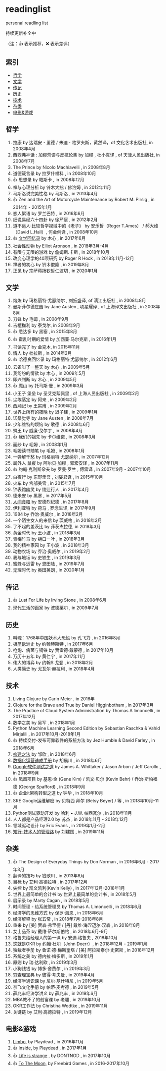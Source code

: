 # readinglist
personal readling list


持续更新补全中

（注：:+1: 表示推荐，:x: 表示差评）

## 索引

- [哲学](#哲学)
- [文学](#文学)
- [传记](#传记)
- [历史](#历史)
- [技术](#技术)
- [杂类](#杂类)
- [电影&游戏](#电影&游戏)


## 哲学

1. 拉康 by 达瑞安・里德 / 朱迪・格罗夫斯，黄然译，of 文化艺术出版社, in 2008年4月
1. 西西弗神话 : 加缪荒谬与反抗论集  by 加缪 , 杜小真译 , of 天津人民出版社, in 2008年7月
1. The Prince by Nicolo Machiavelli , in 2008年8月
1. 道德箴言录 by 拉罗什福科 , in 2008年10月
1. :+1: 思想录 by 帕斯卡 , in 2008年12月
1. 禅与心理分析  by 铃木大拙 / 佛洛姆 , in 2012年11月
1. 马斯洛说完美性格  by 马斯洛 , in 2013年4月
1. :+1: Zen and the Art of Motorcycle Maintenance by Robert M. Pirsig , in 2014年 - 2015年1月
1. 恋人絮语 by 罗兰巴特 , in 2016年6月
1. 细说易经六十四卦 by 徐芹庭 , in 2012年2月
1. 道不远人∶比较哲学视域中的《老子》 by 安乐哲（Roger T.Ames） / 郝大维（David L.Hall）, 何金俐译 , in 2008年10月
1. :+1: [文学回忆录](notes/文学回忆录.md) by 木心 , in 2017年6月
1. 社会性动物 by Elliot Aronson , in 2018年3月-4月
1. 有限与无限的游戏 by 詹姆斯.卡斯 , in 2018年10月
1. 改变心理学的40项研究 by Roger R Hock , in 2018年11月-12月
1. 禅者的初心 by 铃木俊隆 , in 2019年8月
1. 正见 by 宗萨蒋扬钦哲仁波切 , in 2020年1月

## 文学

1. 熔炼 by 玛格丽特·尤瑟纳尔 , 刘扳盛译,  of 漓江出版社 , in 2008年8月
1. 曼斯菲尔德庄园 by Jane Austen , 项星耀译 , of 上海译文出版社 , in 2008年8月
1. 刀锋 by 毛姆 , in 2008年9月
1. 吉檀枷利 by 泰戈尔, in 2008年9月
1. :+1: 悉达多 by 黑塞 , in 2015年8月
1. :+1: 霍乱时期的爱情 by 加西亚·马尔克斯 , in 2016年1月
1. 书读完了 by 金克木, in 2015年11月
1. 情人 by 杜拉斯  , in 2014年2月
1. :+1: 哈德良回忆录 by 玛格丽特·尤瑟纳尔 , in 2012年6月
1. 云雀叫了一整天 by 木心 , in 2009年5月
1. 我纷纷的情欲 by 木心 , in 2009年5月
1. 即兴判断 by 木心 , in 2009年5月
1. :+1: 魔山 by 托马斯·曼 , in 2009年3月
1. 小王子 堡垒 by 圣艾克絮佩里 , of 上海人民出版社 , in 2009年2月
1. 尘埃落定 by 阿来 , in 2009年2月
1. 西厢记 by 王实甫 , in 2009年2月
1. 世界上所有的夜晚  by 迟子建 , in 2009年1月
1. 诺桑觉寺 by Jane Austen , in 2008年7月
1. 少年维特的烦恼 by 歌德 , in 2008年6月
1. 蝇王 by 威廉·戈尔丁 , in 2008年4月
1. :+1: 我们的祖先 by 卡尔维诺 , in 2008年3月
1. 面纱 by 毛姆 , in 2008年1月
1. 毛姆读书随笔 by 毛姆 , in 2008年1月
1. 一弹解千愁 by 玛格丽特·尤瑟纳尔 , in 2007年12月
1. 局外人 鼠疫 by 阿尔贝·加缪 , 郭宏安译 , in 2007年11月
1. :+1: 约翰·克利斯朵夫 by 罗曼·罗兰 , 傅雷译 , in 2007年9月 - 2007年10月
1. 白夜行 by 东野圭吾 , 刘姿君译 , in 2015年10月
1. 火车 by 宫部美雪 , in 2015年7月
1. 钟表馆幽灵 by 绫辻行人 , in 2017年4月
1. 德米安 by 黑塞 , in 2017年5月
1. [人间食粮](notes/人间食粮.md) by 安德烈纪德 , in 2017年8月
1. 伊利亚特 by 荷马 , 罗念生译, in 2017年9月
1. 1984 by 乔治·奥威尔 , in 2018年2月
1. 一个陌生女人的来信 by 茨威格 , in 2018年2月
1. 了不起的盖茨比 by 菲茨杰拉德, in 2018年3月
1. 黄金时代 by 王小波 , in 2018年3月
1. 青梅竹马 by 樋口一叶 , in 2018年3月
1. 我的精神家园 by 王小波 , in 2018年3月
1. 动物农场 by 乔治·奥威尔 , in 2019年2月
1. 我与地坛 by 史铁生 , in 2019年3月
1. 蜜蜂与远雷 by 恩田陆 , in 2019年7月
1. 无理时代 by 奥田英朗 , in 2020年1月

## 传记

1. :+1: Lust For Life by Irving Stone , in 2008年6月
1. 现代生活的画家 by 波德莱尔 , in 2009年7月

## 历史

1. 叫魂：1768年中国妖术大恐慌 by  孔飞力 , in 2016年8月
1. [极简欧洲史](notes/极简欧洲史.md) by 约翰赫斯特 , in 2017年6月
1. 枪炮、病菌与钢铁 by 贾雷德·戴蒙德 , in 2017年10月
1. 万历十五年 by 黄仁宇 , in 2017年11月
1. 伟大的博弈 by 约翰S.戈登 , in 2018年2月
1. 人类简史 by 尤瓦尔·赫拉利 , in 2018年4月

## 技术

1. Living Clojure by Carin Meier , in 2016年
1. Clojure for the Brave and True  by Daniel Higginbotham , in 2017年3月
1. The Practice of Cloud System Administration by Thomas A limoncelli , in 2017年12月
1. 数学之美 by 吴军 , in 2018年1月
1. Python Machine Learning Second Edition by Sebastian Raschka & Vahid Mirjalili , in 2017年10月-2018年1月
1. :+1: 持续交付-发布可靠软件的系统方法 by Jez Humble & David Farley , in 2018年6月
1. [构建之法](notes/构建之法.md) by 邹欣 , in 2018年6月
1. [数据化运营速成手册](notes/数据化运营速成手册.md) by 胡晨川 , in 2018年6月
1. [Google软件测试之道](notes/Google软件测试之道.md) by  James A. Whittaker / Jason Arbon / Jeff Carollo , in 2018年9月
1. :+1: 凤凰项目 by 基恩·金 (Gene Kim) / 凯文·贝尔 (Kevin Behr) / 乔治·斯帕福德 (George Spafford) , in 2018年9月
1. :+1: 企业it架构转型之道 by 钟华 , in 2018年10月
1. SRE Google运维解密 by 贝特西 拜尔 (Betsy Beyer) / 等 , in 2018年10月-11月
1. Python测试驱动开发 by  哈利 • J.W. 帕西瓦尔 , in 2018年11月
1. 人人都是产品经理2.0 by 苏杰 , in 2018年11月 - 2018年12月
1. 领域驱动设计 by Eric Evans , in 2019年1月-2月
1. [知行-技术人的管理路](notes/知行.md) by 刘建国 , in 2019年11月

## 杂类

1. :+1: The Design of Everyday Things by Don Norman , in 2016年6月 - 2017年3月
1. 翻译的技巧 by 钱歌川 , in 2013年8月
1. 目标 by 艾利·高德拉特 , in 2017年12月
1. 失控 by 凯文凯利(Kevin Kelly) , in 2017年12月-2018年1月
1. 世界上最简单的会计书 by 世界上最简单的会计书 , in 2018年5月
1. 启示录 by Marty Cagan , in 2018年5月
1. 时间管理 - 给系统管理员 by Thomas A. Limoncelli , in 2018年6月
1. 经济学的思维方式 by 保罗·海恩 , in 2018年6月
1. 经济解释 by 张五常 , in 2018年7月-2018年8月
1. 重来 by [美] 贾森·弗里德 / [丹] 戴维·海涅迈尔·汉森 , in 2018年8月
1. 女士品茶 by 戴维·萨尔斯伯格 , in 2018年6月-9月
1. 格鲁夫给经理人的第一课 by 安迪.格鲁夫 , 2018年10月
1. 这就是OKR by 约翰·杜尔（John Doerr）, in 2018年12月 - 2019年1月
1. 独裁者手册  by 鲁诺·德·梅斯奎塔 / [美] 阿拉斯泰尔·史密斯  , in 2018年12月
1. 系统之美  by 德内拉·梅多斯 , in 2019年1月
1. 原则 by 瑞·达利欧 , in 2019年3月
1. 小狗钱钱 by 博多·舍费尔 , in 2019年3月
1. 穷查理宝典 by 彼得·考夫曼 , in 2019年4月
1. 经济学通识课 by  尼尔·基什特尼 , in 2019年5月
1. 奈飞文化手册 by 帕蒂·麦考德 , in 2019年5月
1. 薛兆丰经济学讲义 by 薛兆丰 , in 2019年6月
1. MBA教不了的创富课 by 老雕 , in 2019年10月
1. OKR工作法 by Christina Wodtke , in 2019年11月
1. 关键链 by 艾利·高德拉特 , in 2019年12月


## 电影&游戏

1. [Limbo](http://store.steampowered.com/app/48000/LIMBO/), by Playdead  , in 2016年11月
1. :+1: [Inside](http://store.steampowered.com/app/304430/INSIDE/), by Playdead , in 2017年1月
1. :+1: [Life is strange](http://store.steampowered.com/app/319630/Life_is_Strange__Episode_1/) , by DONTNOD , in 2017年10月
1. :+1: [To The Moon](notes/to_the_moon.md), by Freebird Games , in 2016-2017年10月
